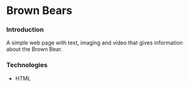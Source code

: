 # Brown Bears

### Introduction
A simple web page with text, imaging and video that gives information about the Brown Bear.

### Technologies
- HTML
